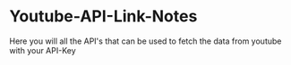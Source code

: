 # Youtube-API-Link-Notes
Here you will all the API's that can be used to fetch the data from youtube with your API-Key
